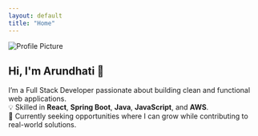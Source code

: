 ```yaml
---
layout: default
title: "Home"
---
```


![Profile Picture](/assets/images/profile.jpg)

## Hi, I'm Arundhati 👋  
I’m a Full Stack Developer passionate about building clean and functional web applications.  
💡 Skilled in **React**, **Spring Boot**, **Java**, **JavaScript**, and **AWS**.  
🎯 Currently seeking opportunities where I can grow while contributing to real-world solutions.
